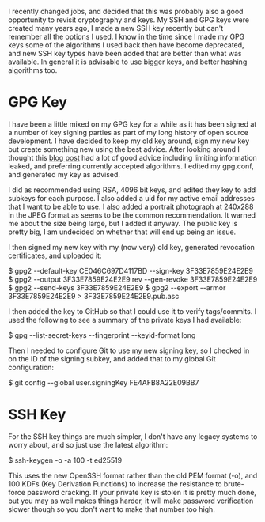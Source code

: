 I recently changed jobs, and decided that this was probably also a good opportunity to revisit cryptography and keys. My SSH and GPG keys were created many years ago, I made a new SSH key recently but can't remember all the options I used. I know in the time since I made my GPG keys some of the algorithms I used back then have become deprecated, and new SSH key types have been added that are better than what was available. In general it is advisable to use bigger keys, and better hashing algorithms too.

GPG Key
=======

I have been a little mixed on my GPG key for a while as it has been signed at a number of key signing parties as part of my long history of open source development. I have decided to keep my old key around, sign my new key but create something new using the best advice. After looking around I thought this [blog post][gpg-post] had a lot of good advice including limiting information leaked, and preferring currently accepted algorithms. I edited my gpg.conf, and generated my key as advised.

I did as recommended using RSA, 4096 bit keys, and edited they key to add subkeys for each purpose. I also added a uid for my active email addresses that I want to be able to use. I also added a portrait photograph at 240x288 in the JPEG format as seems to be the common recommendation. It warned me about the size being large, but I added it anyway. The public key is pretty big, I am undecided on whether that will end up being an issue.

I then signed my new key with my (now very) old key, generated revocation certificates, and uploaded it:

  $ gpg2 --default-key CE046C697D4117BD --sign-key 3F33E7859E24E2E9
  $ gpg2 --output 3F33E7859E24E2E9.rev --gen-revoke 3F33E7859E24E2E9
  $ gpg2 --send-keys 3F33E7859E24E2E9
  $ gpg2 --export --armor 3F33E7859E24E2E9 > 3F33E7859E24E2E9.pub.asc

I then added the key to GitHub so that I could use it to verify tags/commits. I used the following to see a summary of the private keys I had available:

  $ gpg --list-secret-keys --fingerprint --keyid-format long

Then I needed to configure Git to use my new signing key, so I checked in on the ID of the signing subkey, and added that to my global Git configuration:

  $ git config --global user.signingKey FE4AFB8A22E09BB7

SSH Key
=======

For the SSH key things are much simpler, I don't have any legacy systems to worry about, and so just use the latest algorithm:

  $ ssh-keygen -o -a 100 -t ed25519

This uses the new OpenSSH format rather than the old PEM format (-o), and 100 KDFs (Key Derivation Functions) to increase the resistance to brute-force password cracking. If your private key is stolen it is pretty much done, but you may as well makes things harder, it will make password verification slower though so you don't want to make that number too high.



[gpg-post]: https://blog.eleven-labs.com/en/openpgp-almost-perfect-key-pair-part-1/
